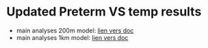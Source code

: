 # Updated Preterm VS temp results

* main analyses 200m model: [lien vers doc](docs/main_results_2021-04-29.html)
* main analyses 1km model: [lien vers doc](docs/main_results_2021-04-13.html)



